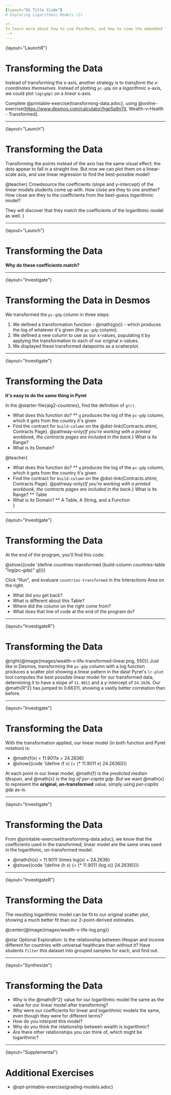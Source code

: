 ```yaml
---
{layout="DS Title Slide"}
# Exploring Logarithmic Models (2)

<!--
To learn more about how to use PearDeck, and how to view the embedded links on these slides without going into present mode visit https://help.peardeck.com/en
-->
---
```

{layout="LaunchR"}
# Transforming the Data

Instead of transforming the x-axis, another strategy is to _transform the x-coordinates themselves_. Instead of plotting `pc-gdp` on a *logarithmic* x-axis, we could plot `log(gdp)` on a *linear* x-axis.

Complete @printable-exercise{transforming-data.adoc}, using @online-exercise{https://www.desmos.com/calculator/hgp5a9n7it, Wealth-v-Health - Transformed}.

---
{layout="Launch"}
# Transforming the Data

Transforming the points instead of the axis has the same visual effect: the dots appear to fall in a straight line. But now we can plot them on a linear-scale axis, and use linear regression to find the best-possible model!

@teacher{
Crowdsource the coefficients (slope and y-intercept) of the linear models students come up with. How close are they to one another? How close are they to the coefficients from the best-guess logarithmic model?

They will discover that they match the coefficients of the logarithmic model as well.
}

---
{layout="Launch"}
# Transforming the Data

**Why do these coefficients match?**

---
{layout="Investigate"}
# Transforming the Data in Desmos

We transformed the `pc-gdp` column in three steps:

1. We defined a transformation function - @math{g(x)} - which produces the log of whatever it's given (the `pc-gdp` column).
2. We defined a new column to use as our x-values, populating it by applying the transformation to each of our original x-values.
3. We displayed these transformed datapoints as a scatterplot.

---
{layout="Investigate"}
# Transforming the Data

**It's easy to do the same thing in Pyret**

In the @starter-file{alg2-countries}, find the definition of `g(r)`.

* What does this function do?
** `g` produces the log of the `pc-gdp` column, which it gets from the country it's given
* Find the contract for `build-column` on the @dist-link{Contracts.shtml, Contracts Page}. @pathway-only{_If you're working with a printed workbook, the contracts pages are included in the back._} What is its Range?
* What is its Domain?

@teacher{
* What does this function do?
** `g` produces the log of the `pc-gdp` column, which it gets from the country it's given
* Find the contract for `build-column` on the @dist-link{Contracts.shtml, Contracts Page}. @pathway-only{_If you're working with a printed workbook, the contracts pages are included in the back._} What is its Range?
** Table
* What is its Domain?
** A Table, A String, and a Function	
}

---
{layout="Investigate"}
# Transforming the Data

At the end of the program, you'll find this code:

@show{(code '(define countries-transformed (build-column countries-table "log(pc-gdp)" g)))}

Click "Run", and evaluare `countries-transformed` in the Interactions Area on the right.

* What did you get back?
* What is different about this Table?
* Where did the column on the right come from?
* What does that line of code at the end of the program do?



---
{layout="InvestigateR"}
# Transforming the Data

@right{@image{images/wealth-v-life-transformed-linear.png, 550}}
Just like in Desmos, transforming the `pc-gdp` column with a log function produces a scatter plot showing a linear pattern in the data! Pyret's `lr-plot` tool computes the best possible linear model for our transformed data, determining it to have a slope of `11.9011` and a y-intercept of `24.2636`. Our @math{R^2} has jumped to 0.66311, showing a vastly better correlation than before.

---
{layout="Investigate"}
# Transforming the Data

With the transformation applied, our linear model (in both function and Pyret notation) is:

- @math{f(x) = 11.9011x + 24.2636}
- @show{(code '(define (f x) (+ (* 11.9011 x) 24.2636)))}

At each point in our linear model, @math{f} is the _predicted median lifespan_, and @math{x} is the _log of per-capita gdp_. But we want @math{x} to represent the **original, un-transformed** value, simply using _per-capita gdp_ as-is.

---
{layout="Investigate"}
# Transforming the Data

From @printable-exercise{transforming-data.adoc}, we know that the coefficients used in the transformed, linear model are the same ones used in the logarithmic, un-transformed model:

- @math{h(x) = 11.9011 \times log(x) + 24.2636}
- @show{(code '(define (h x) (+ (* 11.9011 (log x)) 24.2636)))}

---
{layout="InvestigateR"}
# Transforming the Data

The resulting logarithmic model can be fit to our original scatter plot, showing a much better fit than our 2-point-derived estimates.

@center{@image{images/wealth-v-life-log.png}}

@star Optional Exploration: Is the relationship between lifespan and income different for countries with universal healthcare than without it? Have students `filter` this dataset into grouped samples for each, and find out.

---
{layout="Synthesize"}
# Transforming the Data

- Why is the @math{R^2} value for our logarithmic model the same as the value for our linear model after transforming?
- Why were our coefficients for linear and logarithmic models the same, even though they were for different terms?
- How do you interpret this model?
- Why do you think the relationship between wealth is logarithmic?
- Are there other relationships you can think of, which might be logarithmic?

---
{layout="Supplemental"}
# Additional Exercises

- @opt-printable-exercise{grading-models.adoc}
